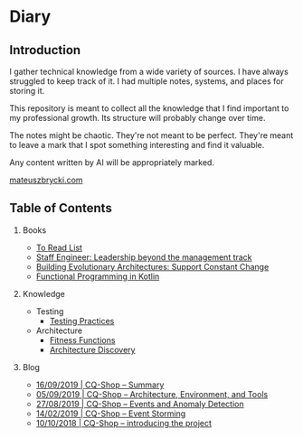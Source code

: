 # Diary

## Introduction

I gather technical knowledge from a wide variety of sources. I have always struggled to keep track of it. I had multiple notes, systems, and places for storing it.

This repository is meant to collect all the knowledge that I find important to my professional growth. Its structure will probably change over time. 

The notes might be chaotic. They're not meant to be perfect. They're meant to leave a mark that I spot something interesting and find it valuable. 

Any content written by AI will be appropriately marked. 

[mateuszbrycki.com](https://mateuszbrycki.com)

## Table of Contents

1. Books
    - [To Read List](./books/to-read.md)
    - [Staff Engineer: Leadership beyond the management track](./books/20240422-staff-engineer.md)
    - [Building Evolutionary Architectures: Support Constant Change](./books/20241225-building-evolutionary-architectures-support-constant-change.md)
    - [Functional Programming in Kotlin](./books/20250110-functional-programming-in-kotlin.md)

2. Knowledge
    - Testing
        - [Testing Practices](./knowledge/testing/testing-practices.md)
    - Architecture
        - [Fitness Functions](./knowledge/architecture/fitness-functions.md)
        - [Architecture Discovery](./knowledge/architecture/architecture-discovery.md)

3. Blog
    - [16/09/2019 | CQ-Shop – Summary](./blog/20190916-cq-shop-summary.md)
    - [05/09/2019 | CQ-Shop – Architecture, Environment, and Tools](./blog/20190905-cq-shop-architecture-environment-and-tools.md)
    - [27/08/2019 | CQ-Shop – Events and Anomaly Detection](./blog/20190827-cq-shop–events-anomaly-detection.md)
    - [14/02/2019 | CQ-Shop – Event Storming](./blog/20190214-cq-shop-event-storming.md)
    - [10/10/2018 | CQ-Shop – introducing the project](./blog/20181010-cq-shop-introducing-the-project.md)